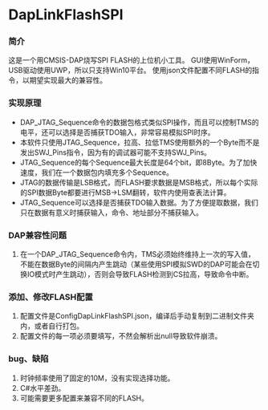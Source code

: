 # DapLinkFlashSPI

### 简介

这是一个用CMSIS-DAP烧写SPI FLASH的上位机小工具。
GUI使用WinForm，USB驱动使用UWP，所以只支持Win10平台。
使用json文件配置不同FLASH的指令，以期望实现最大的兼容性。

### 实现原理

- DAP_JTAG_Sequence命令的数据包格式类似SPI操作，而且可以控制TMS的电平，还可以选择是否捕获TDO输入，非常容易模拟SPI时序。
- 本软件只使用JTAG_Sequence，拉高、拉低TMS使用额外的一个Byte而不是发出SWJ_Pins指令，因为有的调试器可能不支持SWJ_Pins。
- JTAG_Sequence的每个Sequence最大长度是64个bit，即8Byte。为了加快速度，我们在一个数据包内填充多个Sequence。
- JTAG的数据传输是LSB格式，而FLASH要求数据是MSB格式，所以每个实际的SPI数据Byte都要进行MSB->LSM翻转，软件内使用查表法计算。
- JTAG_Sequence可以选择是否捕获TDO输入数据。为了方便提取数据，我们只在数据有意义时捕获输入，命令、地址部分不捕获输入。

### DAP兼容性问题

1. 在一个DAP_JTAG_Sequence命令内，TMS必须始终维持上一次的写入值，不能在数据Byte的间隔内产生跳动（某些使用SPI模拟SWD的DAP可能会在切换IO模式时产生跳动），否则会导致FLASH检测到CS拉高，导致命令中断。

### 添加、修改FLASH配置

1. 配置文件是ConfigDapLinkFlashSPI.json，编译后手动复制到二进制文件夹内，或者自行打包。
2. 配置文件的每一项必须要填写，不然会解析出null导致软件崩溃。

### bug、缺陷

1. 时钟频率使用了固定的10M，没有实现选择功能。
2. C#水平差劲。
3. 可能需要更多配置来兼容不同的FLASH。
